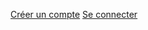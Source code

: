 [Créer un compte](https://app.territoiresentransitions.fr/auth/signup)
[Se connecter](https://app.territoiresentransitions.fr/auth/signin)
